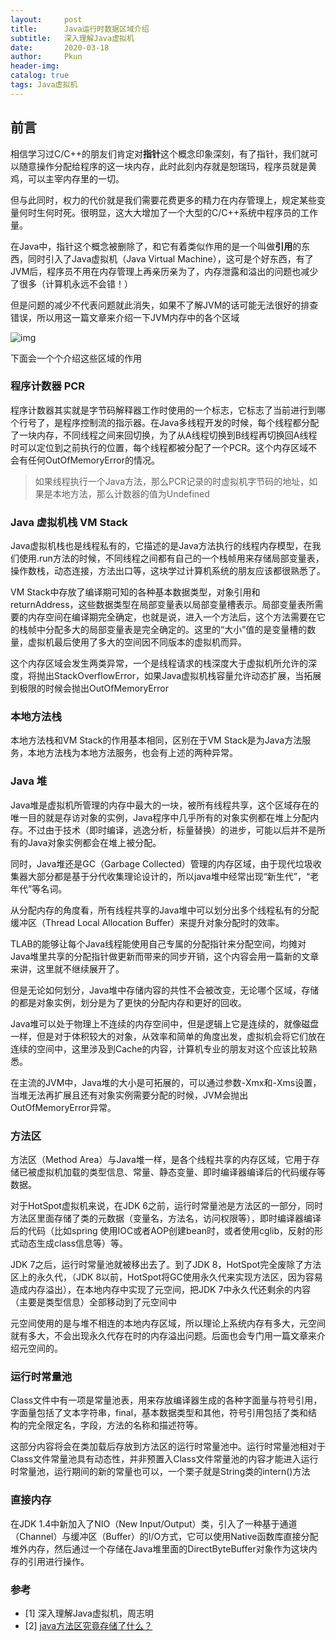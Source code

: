 ```yaml
---
layout:     post
title:      Java运行时数据区域介绍
subtitle:   深入理解Java虚拟机
date:       2020-03-18
author:     Pkun
header-img: 
catalog: true
tags: Java虚拟机
---
```

## 前言

相信学习过C/C++的朋友们肯定对**指针**这个概念印象深刻，有了指针，我们就可以随意操作分配给程序的这一块内存，此时此刻内存就是恕瑞玛，程序员就是黄鸡，可以主宰内存里的一切。

但与此同时，权力的代价就是我们需要花费更多的精力在内存管理上，规定某些变量何时生何时死。很明显，这大大增加了一个大型的C/C++系统中程序员的工作量。

在Java中，指针这个概念被删除了，和它有着类似作用的是一个叫做**引用**的东西，同时引入了Java虚拟机（Java Virtual Machine），这可是个好东西，有了JVM后，程序员不用在内存管理上再亲历亲为了，内存泄露和溢出的问题也减少了很多（计算机永远不会错！）

但是问题的减少不代表问题就此消失，如果不了解JVM的话可能无法很好的排查错误，所以用这一篇文章来介绍一下JVM内存中的各个区域

![img](https://pic4.zhimg.com/v2-023bdfe47a0f1711e935e84c7cee06bb_b.png)

下面会一个个介绍这些区域的作用

### 程序计数器 PCR

程序计数器其实就是字节码解释器工作时使用的一个标志，它标志了当前进行到哪个行号了，是程序控制流的指示器。在Java多线程开发的时候，每个线程都分配了一块内存，不同线程之间来回切换，为了从A线程切换到B线程再切换回A线程时可以定位到之前执行的位置，每个线程都被分配了一个PCR。这个内存区域不会有任何OutOfMemoryError的情况。

>  如果线程执行一个Java方法，那么PCR记录的时虚拟机字节码的地址，如果是本地方法，那么计数器的值为Undefined 

### Java 虚拟机栈 VM Stack

Java虚拟机栈也是线程私有的，它描述的是Java方法执行的线程内存模型，在我们使用.run方法的时候，不同线程之间都有自己的一个栈帧用来存储局部变量表，操作数栈，动态连接，方法出口等，这块学过计算机系统的朋友应该都很熟悉了。

VM Stack中存放了编译期可知的各种基本数据类型，对象引用和returnAddress，这些数据类型在局部变量表以局部变量槽表示。局部变量表所需要的内存空间在编译期完全确定，也就是说，进入一个方法后，这个方法需要在它的栈帧中分配多大的局部变量表是完全确定的。这里的“大小”值的是变量槽的数量，虚拟机最后使用了多大的空间因不同版本的虚拟机而异。

这个内存区域会发生两类异常，一个是线程请求的栈深度大于虚拟机所允许的深度，将抛出StackOverflowError，如果Java虚拟机栈容量允许动态扩展，当拓展到极限的时候会抛出OutOfMemoryError

### 本地方法栈

本地方法栈和VM Stack的作用基本相同，区别在于VM Stack是为Java方法服务，本地方法栈为本地方法服务，也会有上述的两种异常。

### Java 堆

Java堆是虚拟机所管理的内存中最大的一块，被所有线程共享，这个区域存在的唯一目的就是存访对象的实例，Java程序中几乎所有的对象实例都在堆上分配内存。不过由于技术（即时编译，逃逸分析，标量替换）的进步，可能以后并不是所有的Java对象实例都会在堆上被分配。

同时，Java堆还是GC（Garbage Collected）管理的内存区域，由于现代垃圾收集器大部分都是基于分代收集理论设计的，所以java堆中经常出现“新生代”，“老年代”等名词。

从分配内存的角度看，所有线程共享的Java堆中可以划分出多个线程私有的分配缓冲区（Thread Local Allocation Buffer）来提升对象分配时的效率。

TLAB的能够让每个Java线程能使用自己专属的分配指针来分配空间，均摊对Java堆里共享的分配指针做更新而带来的同步开销，这个内容会用一篇新的文章来讲，这里就不继续展开了。

但是无论如何划分，Java堆中存储内容的共性不会被改变，无论哪个区域，存储的都是对象实例，划分是为了更快的分配内存和更好的回收。

Java堆可以处于物理上不连续的内存空间中，但是逻辑上它是连续的，就像磁盘一样，但是对于体积较大的对象，从效率和简单的角度出发，虚拟机会将它们放在连续的空间中，这里涉及到Cache的内容，计算机专业的朋友对这个应该比较熟悉。

在主流的JVM中，Java堆的大小是可拓展的，可以通过参数-Xmx和-Xms设置，当堆无法再扩展且还有对象实例需要分配的时候，JVM会抛出OutOfMemoryError异常。

### 方法区

方法区（Method Area）与Java堆一样，是各个线程共享的内存区域，它用于存储已被虚拟机加载的类型信息、常量、静态变量、即时编译器编译后的代码缓存等数据。

对于HotSpot虚拟机来说，在JDK 6之前，运行时常量池是方法区的一部分，同时方法区里面存储了类的元数据（变量名，方法名，访问权限等），即时编译器编译后的代码（比如spring 使用IOC或者AOP创建bean时，或者使用cglib，反射的形式动态生成class信息等）等。

JDK 7之后，运行时常量池就被移出去了。到了JDK 8，HotSpot完全废除了方法区上的永久代，（JDK 8以前，HotSpot将GC使用永久代来实现方法区，因为容易造成内存溢出），在本地内存中实现了元空间，把JDK 7中永久代还剩余的内容（主要是类型信息）全部移动到了元空间中

元空间使用的是与堆不相连的本地内存区域，所以理论上系统内存有多大，元空间就有多大，不会出现永久代存在时的内存溢出问题。后面也会专门用一篇文章来介绍元空间的。

### 运行时常量池

Class文件中有一项是常量池表，用来存放编译器生成的各种字面量与符号引用，字面量包括了文本字符串，final，基本数据类型和其他，符号引用包括了类和结构的完全限定名，字段，方法的名称和描述符等。

这部分内容将会在类加载后存放到方法区的运行时常量池中。运行时常量池相对于Class文件常量池具有动态性，并非预置入Class文件常量池的内容才能进入运行时常量池，运行期间的新的常量也可以，一个栗子就是String类的intern()方法

### 直接内存

在JDK 1.4中新加入了NIO（New Input/Output）类，引入了一种基于通道（Channel）与缓冲区（Buffer）的I/O方式，它可以使用Native函数库直接分配堆外内存，然后通过一个存储在Java堆里面的DirectByteBuffer对象作为这块内存的引用进行操作。

### 参考

-  [1] 深入理解Java虚拟机，周志明 
-  [2] [java方法区究竟存储了什么？](https://blog.csdn.net/qingtiantianqing/article/details/51405517) 